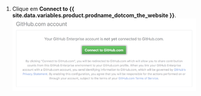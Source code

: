 1. Clique em **Connect to {{ site.data.variables.product.prodname_dotcom_the_website }}**. ![Conecte-se ao GitHub.com a partir das configurações do GitHub Enterprise Server](/assets/images/help/settings/github.com_end_user_connection.png)
